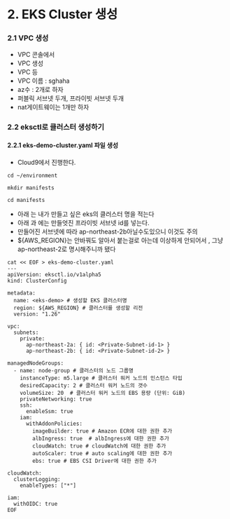 # 2. EKS Cluster 생성

### 2.1 VPC 생성
- VPC 콘솔에서
- VPC 생성
- VPC 등
- VPC 이름 : sghaha
- az수 : 2개로 하자
- 퍼블릭 서브넷 두개, 프라이빗 서브넷 두개
- nat게이트웨이는 1개만 하자


### 2.2 eksctl로 클러스터 생성하기
#### 2.2.1 eks-demo-cluster.yaml 파일 생성
* Cloud9에서 진행한다.
```
cd ~/environment
```
```
mkdir manifests
```
```
cd manifests
```


* 아래 <eks-demo>는 내가 만들고 싶은 eks의 클러스터 명을 적는다
* 아래 <Private-Subnet-id-1>과 <Private-Subnet-id-2>에는 만들엇진 프라이빗 서브넷 id를 넣는다.
* 만들어진 서브넷에 따라 ap-northeast-2b아닐수도있으니 이것도 주의
* ${AWS_REGION}는 안바꿔도 알아서 붙는걸로 아는데 이상하게 안되어서 , 그냥 ap-northeast-2로 명시해주니까 됐다
  
```
cat << EOF > eks-demo-cluster.yaml
---
apiVersion: eksctl.io/v1alpha5
kind: ClusterConfig

metadata:
  name: <eks-demo> # 생성할 EKS 클러스터명
  region: ${AWS_REGION} # 클러스터를 생성할 리전
  version: "1.26"

vpc:
  subnets:
    private:
      ap-northeast-2a: { id: <Private-Subnet-id-1> }
      ap-northeast-2b: { id: <Private-Subnet-id-2> }

managedNodeGroups:
  - name: node-group # 클러스터의 노드 그룹명
    instanceType: m5.large # 클러스터 워커 노드의 인스턴스 타입
    desiredCapacity: 2 # 클러스터 워커 노드의 갯수
    volumeSize: 20  # 클러스터 워커 노드의 EBS 용량 (단위: GiB)
    privateNetworking: true
    ssh:
      enableSsm: true
    iam:
      withAddonPolicies:
        imageBuilder: true # Amazon ECR에 대한 권한 추가
        albIngress: true  # albIngress에 대한 권한 추가
        cloudWatch: true # cloudWatch에 대한 권한 추가
        autoScaler: true # auto scaling에 대한 권한 추가
        ebs: true # EBS CSI Driver에 대한 권한 추가

cloudWatch:
  clusterLogging:
    enableTypes: ["*"]

iam:
  withOIDC: true
EOF

```
